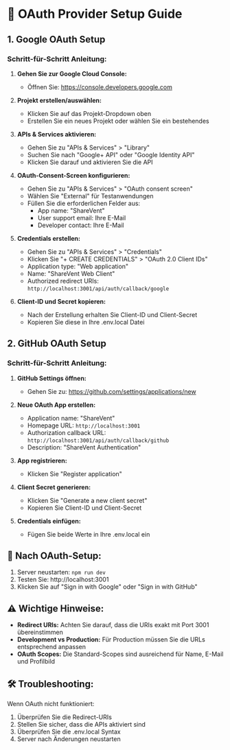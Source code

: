 # 🔑 OAuth Provider Setup Guide

## 1. Google OAuth Setup

### Schritt-für-Schritt Anleitung:

1. **Gehen Sie zur Google Cloud Console:**
   - Öffnen Sie: https://console.developers.google.com

2. **Projekt erstellen/auswählen:**
   - Klicken Sie auf das Projekt-Dropdown oben
   - Erstellen Sie ein neues Projekt oder wählen Sie ein bestehendes

3. **APIs & Services aktivieren:**
   - Gehen Sie zu "APIs & Services" > "Library"
   - Suchen Sie nach "Google+ API" oder "Google Identity API"
   - Klicken Sie darauf und aktivieren Sie die API

4. **OAuth-Consent-Screen konfigurieren:**
   - Gehen Sie zu "APIs & Services" > "OAuth consent screen"
   - Wählen Sie "External" für Testanwendungen
   - Füllen Sie die erforderlichen Felder aus:
     - App name: "ShareVent"
     - User support email: Ihre E-Mail
     - Developer contact: Ihre E-Mail

5. **Credentials erstellen:**
   - Gehen Sie zu "APIs & Services" > "Credentials"
   - Klicken Sie "+ CREATE CREDENTIALS" > "OAuth 2.0 Client IDs"
   - Application type: "Web application"
   - Name: "ShareVent Web Client"
   - Authorized redirect URIs: `http://localhost:3001/api/auth/callback/google`

6. **Client-ID und Secret kopieren:**
   - Nach der Erstellung erhalten Sie Client-ID und Client-Secret
   - Kopieren Sie diese in Ihre .env.local Datei

## 2. GitHub OAuth Setup

### Schritt-für-Schritt Anleitung:

1. **GitHub Settings öffnen:**
   - Gehen Sie zu: https://github.com/settings/applications/new

2. **Neue OAuth App erstellen:**
   - Application name: "ShareVent"
   - Homepage URL: `http://localhost:3001`
   - Authorization callback URL: `http://localhost:3001/api/auth/callback/github`
   - Description: "ShareVent Authentication"

3. **App registrieren:**
   - Klicken Sie "Register application"

4. **Client Secret generieren:**
   - Klicken Sie "Generate a new client secret"
   - Kopieren Sie Client-ID und Client-Secret

5. **Credentials einfügen:**
   - Fügen Sie beide Werte in Ihre .env.local ein

## 🔄 Nach OAuth-Setup:

1. Server neustarten: `npm run dev`
2. Testen Sie: http://localhost:3001
3. Klicken Sie auf "Sign in with Google" oder "Sign in with GitHub"

## ⚠️ Wichtige Hinweise:

- **Redirect URIs:** Achten Sie darauf, dass die URIs exakt mit Port 3001 übereinstimmen
- **Development vs Production:** Für Production müssen Sie die URLs entsprechend anpassen
- **OAuth Scopes:** Die Standard-Scopes sind ausreichend für Name, E-Mail und Profilbild

## 🛠️ Troubleshooting:

Wenn OAuth nicht funktioniert:
1. Überprüfen Sie die Redirect-URIs
2. Stellen Sie sicher, dass die APIs aktiviert sind
3. Überprüfen Sie die .env.local Syntax
4. Server nach Änderungen neustarten
